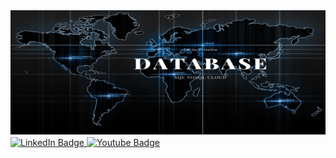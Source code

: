 <div align="center">
  <img src="https://github.com/luciotravassos/luciotravassos/blob/main/thumbnail3.png" width="1800" height="200"/>
</div>


<div id="badges">
  <a href="https://www.linkedin.com/in/lucio-j-9a187815b/">
    <img src="https://img.shields.io/badge/LinkedIn-blue?style=for-the-badge&logo=linkedin&logoColor=white" alt="LinkedIn Badge"/>
  </a>
  <a href="https://youtu.be/rlqSIwHUhAo">
    <img src="https://img.shields.io/badge/YouTube-red?style=for-the-badge&logo=youtube&logoColor=white" alt="Youtube Badge"/>
  </a>
</div>
<img src="https://komarev.com/ghpvc/?username=luciotravassos&style=flat-square&color=blue" alt=""/>

